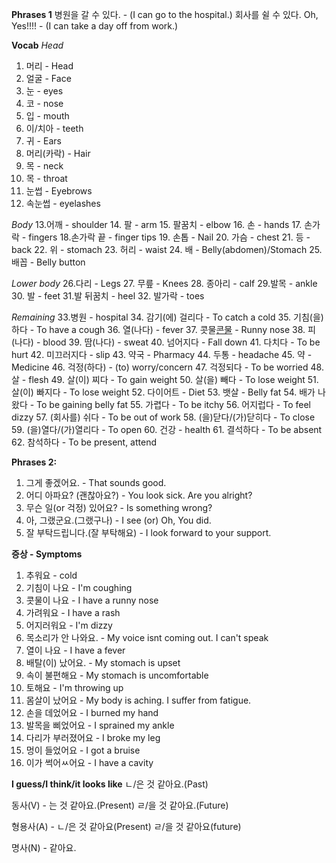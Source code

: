 **Phrases 1**
병원을 갈 수 있다. - (I can go to the hospital.)
회사를 쉴 수 있다. Oh, Yes!!!! - (I can take a day off from work.)

**Vocab**
*Head*
1. 머리 - Head
2. 얼굴 - Face
3. 눈 - eyes
4. 코 - nose
5. 입 - mouth
6. 이/치아 - teeth
7. 귀 - Ears
8. 머리(카락) - Hair
9. 목 - neck
10. 목 - throat
11. 눈썹 - Eyebrows
12. 속눈썹 - eyelashes

*Body*
13.어깨 - shoulder
14. 팔 - arm
15. 팔꿈치 - elbow
16. 손 - hands
17. 손가락 - fingers
18.손가락 끝 - finger tips
19. 손톱 - Nail
20. 가슴 - chest
21. 등 - back
22. 위 - stomach
23. 허리 - waist
24. 배 - Belly(abdomen)/Stomach
25. 배꼽 - Belly button

*Lower body*
26.다리 - Legs
27. 무릎 - Knees
28. 종아리 - calf
29.발목 - ankle
30. 발 - feet
31.발 뒤꿈치 - heel
32. 발가락 - toes

*Remaining*
33.병원 - hospital
34. 감기(에) 걸리다 - To catch a cold
35. 기침(을) 하다 - To have a cough
36. 열(나다) - fever
37. 콧물[콘물](나다) - Runny nose
38. 피(나다) - blood
39. 땀(나다) - sweat
40. 넘어지다 - Fall down
41. 다치다 - To be hurt
42. 미끄러지다 - slip
43. 약국 - Pharmacy
44. 두통 - headache
45. 약 - Medicine
46. 걱정(하다) - (to) worry/concern
47. 걱정되다 - To be worried
48. 살 - flesh
49. 살(이) 찌다 - To gain weight
50. 살(을) 빼다 - To lose weight
51. 살(이) 빠지다 - To lose weight
52. 다이어트 - Diet
53. 뱃살 - Belly fat
54. 배가 나왔다 - To be gaining belly fat
55. 가렵다 - To be itchy
56. 어지럽다 - To feel dizzy
57. (회사를) 쉬다 - To be out of work
58.  (을)닫다/(가)닫히다 - To close
59. (을)열다/(가)열리다 - To open
60. 건강 - health
61. 결석하다 - To be absent
62. 참석하다 - To be present, attend

**Phrases 2:**
1. 그게 좋겠어요.  - That sounds good.
2. 어디 아파요? (괜찮아요?) - You look sick. Are you alright?
3. 무슨 일(or 걱정) 있어요? - Is something wrong?
4. 아, 그랬군요.(그랬구나) - I see (or)  Oh, You did.
5. 잘 부탁드립니다.(잘 부탁해요) - I look forward to your support.

**증상 - Symptoms**
1. 추워요 - cold
2. 기침이 나요 - I'm coughing
3. 콧물이 나요 - I have a runny nose
4. 가려워요 - I have a rash
5. 어지러워요 - I'm dizzy
6. 목소리가 안 나와요. - My voice isnt coming out. I can't speak
7. 열이 나요 - I have a fever
8. 배탈(이) 났어요. - My stomach is upset
9. 속이 불편해요 - My stomach is uncomfortable
10. 토해요 - I'm throwing up
11. 몸살이 났어요 - My body is aching. I suffer from fatigue.
12. 손을 데었어요 - I burned my hand
13. 발목을 삐었어요 - I sprained my ankle
14. 다리가 부러졌어요 - I broke my leg
15. 멍이 들었어요 - I got a bruise
16. 이가 썩어ㅆ어요 - I have a cavity

**I guess/I think/it looks like**
ㄴ/은 것 같아요.(Past)

동사(V) - 는 것 같아요.(Present)
         ㄹ/을 것 같아요.(Future)

형용사(A) - ㄴ/은 것 같아요(Present)
          ㄹ/을 것 같아요(future)

명사(N) - 같아요.
